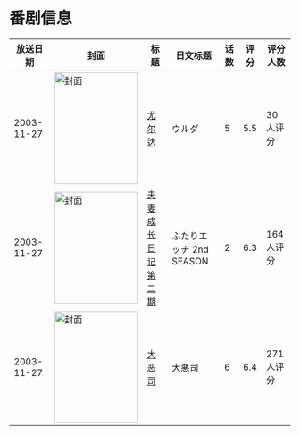 # 番剧信息

|放送日期|封面|标题|日文标题|话数|评分|评分人数|
|---|---|---|---|---|---|---|
|2003-11-27|<img src="//lain.bgm.tv/pic/cover/c/84/2e/39374_cbD3T.jpg" alt="封面" style="width:150px;height:200px;object-fit:cover;">|[尤尔达](https://bangumi.tv/subject/39374)|ウルダ|5|5.5|30人评分|
|2003-11-27|<img src="/img/no_icon_subject.png" alt="封面" style="width:150px;height:200px;object-fit:cover;">|[夫妻成长日记 第二期](https://bangumi.tv/subject/50599)|ふたりエッチ 2nd SEASON|2|6.3|164人评分|
|2003-11-27|<img src="/img/no_icon_subject.png" alt="封面" style="width:150px;height:200px;object-fit:cover;">|[大恶司](https://bangumi.tv/subject/62498)|大悪司|6|6.4|271人评分|
